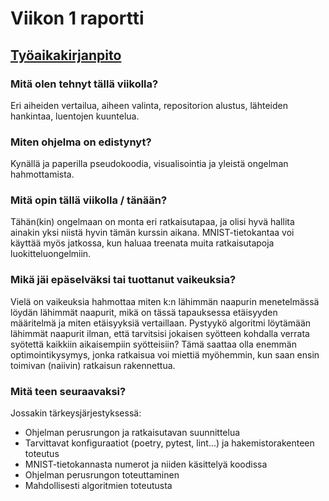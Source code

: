 # Viikon 1 raportti

## [Työaikakirjanpito](./worklog.md)

### Mitä olen tehnyt tällä viikolla?

Eri aiheiden vertailua, aiheen valinta, repositorion alustus, lähteiden hankintaa, luentojen kuuntelua.

### Miten ohjelma on edistynyt?

Kynällä ja paperilla pseudokoodia, visualisointia ja yleistä ongelman hahmottamista.

### Mitä opin tällä viikolla / tänään?

Tähän(kin) ongelmaan on monta eri ratkaisutapaa, ja olisi hyvä hallita ainakin yksi niistä hyvin tämän kurssin aikana. MNIST-tietokantaa voi käyttää myös jatkossa, kun haluaa treenata muita ratkaisutapoja luokitteluongelmiin.

### Mikä jäi epäselväksi tai tuottanut vaikeuksia?

Vielä on vaikeuksia hahmottaa miten k:n lähimmän naapurin menetelmässä löydän lähimmät naapurit, mikä on tässä tapauksessa etäisyyden määritelmä ja miten etäisyyksiä vertaillaan. Pystyykö algoritmi löytämään lähimmät naapurit ilman, että tarvitsisi jokaisen syötteen kohdalla verrata syötettä kaikkiin aikaisempiin syötteisiin? Tämä saattaa olla enemmän optimointikysymys, jonka ratkaisua voi miettiä myöhemmin, kun saan ensin toimivan (naiivin) ratkaisun rakennettua.

### Mitä teen seuraavaksi?
Jossakin tärkeysjärjestyksessä:
* Ohjelman perusrungon ja ratkaisutavan suunnittelua
* Tarvittavat konfiguraatiot (poetry, pytest, lint...) ja hakemistorakenteen toteutus
* MNIST-tietokannasta numerot ja niiden käsittelyä koodissa
* Ohjelman perusrungon toteuttaminen
* Mahdollisesti algoritmien toteutusta
